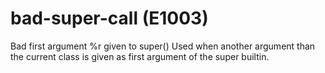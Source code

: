 # bad-super-call (E1003)

Bad first argument %r given to super() Used when another argument than
the current class is given as first argument of the super builtin.
